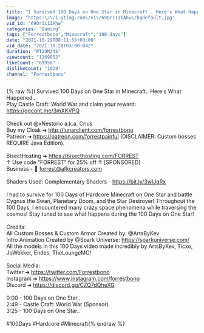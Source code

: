 ```yaml
---
title: "I Survived 100 Days on One Star in Minecraft.. Here's What Happened.."
image: "https:\/\/i.ytimg.com\/vi\/69Or111IAhw\/hqdefault.jpg"
vid_id: "69Or111IAhw"
categories: "Gaming"
tags: ["Forrestbono","Minecraft","100 days"]
date: "2021-10-29T08:11:55+03:00"
vid_date: "2021-10-28T03:00:04Z"
duration: "PT29M24S"
viewcount: "1369853"
likeCount: "69958"
dislikeCount: "1029"
channel: "Forrestbono"
---
```

{% raw %}I Survived 100 Days on One Star in Minecraft.. Here's What Happened..<br />Play Castle Craft: World War and claim your reward: <a rel="nofollow" target="blank" href="https://ggcont.me/3mXKVPQ">https://ggcont.me/3mXKVPQ</a><br /><br />Check out @xNestorio a.k.a. Crius<br />Buy my Cloak ➜ <a rel="nofollow" target="blank" href="http://lunarclient.com/forrestbono">http://lunarclient.com/forrestbono</a><br />Patreon ➜ <a rel="nofollow" target="blank" href="https://patreon.com/forrestpainful">https://patreon.com/forrestpainful</a> (DISCLAIMER: Custom bosses REQUIRE Java Edition).<br /><br />BisectHosting ➜ <a rel="nofollow" target="blank" href="https://bisecthosting.com/FORREST">https://bisecthosting.com/FORREST</a><br />↑ Use code “FORREST” for 25% off ↑ [SPONSORED]<br />Business - 📩 forrest@afkcreators.com<br /><br />Shaders Used: Complementary Shaders - <a rel="nofollow" target="blank" href="https://bit.ly/3wIJgRx">https://bit.ly/3wIJgRx</a><br /><br />I had to survive for 100 Days of Hardcore Minecraft on One Star and battle Cygnus the Swan, Planetary Doom, and the Star Destroyer! Throughout the 100 Days, I encountered many crazy space phenomena while traversing the cosmos! Stay tuned to see what happens during the 100 Days on One Star!<br /><br />Credits:<br />All Custom Bosses &amp; Custom Armor Created by: @ArtsByKev <br />Intro Animation Created by @Spark Universe: <a rel="nofollow" target="blank" href="https://sparkuniverse.com/">https://sparkuniverse.com/</a><br />All the models in this 100 Days video made incredibly by ArtsByKev, Ticxo, JoWekker, Endes, TheLoungeMC!<br /><br />Social Media:<br />Twitter ➜ <a rel="nofollow" target="blank" href="https://twitter.com/Forrestbono">https://twitter.com/Forrestbono</a><br />Instagram ➜ <a rel="nofollow" target="blank" href="https://www.instagram.com/forrestbono">https://www.instagram.com/forrestbono</a><br />Discord ➜ <a rel="nofollow" target="blank" href="https://discord.gg/CZQ7dQheXG">https://discord.gg/CZQ7dQheXG</a><br /><br />0:00 - 100 Days on One Star..<br />2:49 - Castle Craft: World War (Sponsor)<br />3:25 - 100 Days on One Star..<br /><br />#100Days #Hardcore #Minecraft{% endraw %}
